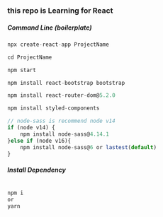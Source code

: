 ### this repo is Learning for React

##### Command Line (boilerplate)

```js
npx create-react-app ProjectName

cd ProjectName

npm start

npm install react-bootstrap bootstrap

npm install react-router-dom@5.2.0

npm install styled-components

// node-sass is recommend node v14
if (node v14) {
    npm install node-sass@4.14.1
}else if (node v16){
    npm install node-sass@6 or lastest(default)
}

```

##### Install Dependency

```js

npm i
or
yarn

```
